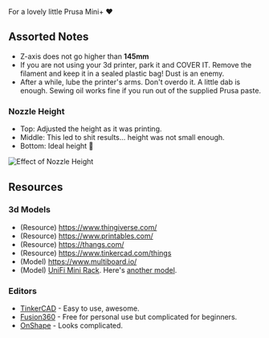 For a lovely little Prusa Mini+ ❤️

## Assorted Notes

- Z-axis does not go higher than **145mm**
- If you are not using your 3d printer, park it and COVER IT. Remove the filament and keep it in a sealed plastic bag! Dust is an enemy.
- After a while, lube the printer's arms. Don't overdo it. A little dab is enough. Sewing oil works fine if you run out of the supplied Prusa paste.

### Nozzle Height

- Top: Adjusted the height as it was printing.
- Middle: This led to shit results... height was not small enough.
- Bottom: Ideal height 🥲

![Effect of Nozzle Height](/assets/3d-printing-nozzle-height.jpg)

## Resources

### 3d Models

- (Resource) https://www.thingiverse.com/
- (Resource) https://www.printables.com/
- (Resource) https://thangs.com/
- (Resource) https://www.tinkercad.com/things
- (Model) https://www.multiboard.io/
- (Model) [UniFi Mini Rack](https://old.reddit.com/r/homelab/comments/7p245e/ubiquiti_unifi_3d_printed_mini_rack_sneak_peek/?st=JSH0E0I5&sh=8a2b3660). Here's [another model](https://community.ui.com/stories/UniFi-Home-Setup/7522fee1-7e5d-49b2-ad2d-0c62a13ff0b0?page=1).

### Editors

- [TinkerCAD](https://www.tinkercad.com/) - Easy to use, awesome.
- [Fusion360](https://www.autodesk.com/products/fusion-360/personal) - Free for personal use but complicated for beginners.
- [OnShape](https://www.onshape.com/en/) - Looks complicated.
